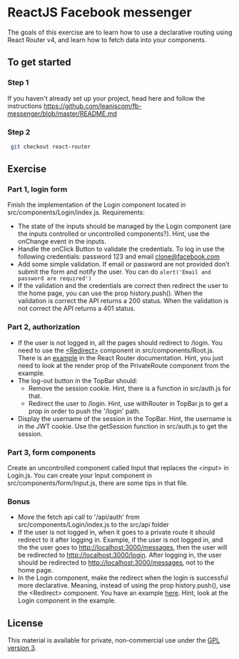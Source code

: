 # ReactJS Facebook messenger

The goals of this exercise are to learn how to use a declarative routing using React Router v4, and learn how to fetch data into your components.

## To get started

### Step 1

If you haven't already set up your project, head here and follow the instructions https://github.com/leanjscom/fb-messenger/blob/master/README.md


### Step 2
```sh
 git checkout react-router
 ```

## Exercise

### Part 1, login form

Finish the implementation of the Login component located in src/components/Login/index.js. Requirements:

- The state of the inputs should be managed by the Login component (are the inputs controlled or uncontrolled components?). Hint, use the onChange event in the inputs.
- Handle the onClick Button to validate the credentials. To log in use the following credentials: password 123 and email clone@facebook.com
- Add some simple validation. If email or password are not provided don't submit the form and notify the user. You can do `alert('Email and password are required')`
- If the validation and the credentials are correct then redirect the user to the home page, you can use the prop history.push(). When the validation is correct the API returns a 200 status. When the validation is not correct the API returns a 401 status.

### Part 2, authorization

- If the user is not logged in, all the pages should redirect to /login. You need to use the [&lt;Redirect&gt;](https://reacttraining.com/react-router/web/api/Redirect) component in src/components/Root.js. There is an [example](https://reacttraining.com/react-router/web/example/auth-workflow) in the React Router documentation. Hint, you just need to look at the render prop of the PrivateRoute component from the example.
- The log-out button in the TopBar should:
  - Remove the session cookie. Hint, there is a function in src/auth.js for that.
  - Redirect the user to /login. Hint, use withRouter in TopBar.js to get a prop in order to push the '/login' path.
- Display the username of the session in the TopBar. Hint, the username is in the JWT cookie. Use the getSession function in src/auth.js to get the session.

### Part 3, form components

Create an uncontrolled component called Input that replaces the &lt;input&gt; in Login.js. You can create your Input component in src/components/form/Input.js, there are some tips in that file.

### Bonus
- Move the fetch api call to '/api/auth' from src/components/Login/index.js to the src/api folder
- If the user is not logged in, when it goes to a private route it should redirect to it after logging in. Example, if the user is not logged in, and the the user goes to [http://localhost:3000/messages](http://localhost:3000/messages), then the user will be redirected to [http://localhost:3000/login](http://localhost:3000/login). After logging in, the user should be redirected to [http://localhost:3000/messages](http://localhost:3000/messages), not to the home page.
- In the Login component, make the redirect when the login is successful more declarative. Meaning, instead of using the prop history.push(), use the &lt;Redirect&gt; component. You have an example [here](https://reacttraining.com/react-router/web/example/auth-workflow). Hint, look at the Login component in the example.

## License

This material is available for private, non-commercial use under the [GPL version 3](http://www.gnu.org/licenses/gpl-3.0-standalone.html).
